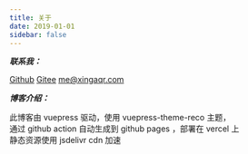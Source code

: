 ```yaml
---
title: 关于
date: 2019-01-01
sidebar: false
---
```


**_联系我：_**

<i class="iconfont reco-github"></i> [Github](https://github.com/xingaqr)
<i class="iconfont reco-mayun"></i> [Gitee](https://gitee.com/xingaqr)
<i class="iconfont reco-mail"></i> [me@xingaqr.com](mailto:me@xingaqr.com)

**_博客介绍：_**

此博客由 vuepress 驱动，使用 vuepress-theme-reco 主题，  
通过 github action 自动生成到 github pages ，部署在 vercel 上  
静态资源使用 jsdelivr cdn 加速
